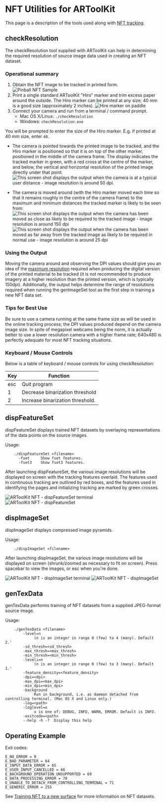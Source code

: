 # NFT Utilities for ARToolKit
This page is a description of the tools used along with [NFT tracking][marker_nft_training].

## checkResolution
The checkResolution tool supplied with ARToolKit can help in determining the required resolution of source image data used in creating an NFT dataset.

### Operational summary

1.  Obtain the NFT image to be tracked in printed form. ![Pinball NFT Sample][Pinball_NFT_sample_printed_with_hand]
2.  Print a single standard ARToolKit "Hiro" marker and trim excess paper around the outside. The Hiro marker can be printed at any size; 40 mm is a good size (approximately 2 inches). ![Hire marker on paddle][Hiro_marker_on_paddle_40mm]
3.  Connect your camera and run from a terminal / command prompt.
    -   Mac OS X/Linux: `./checkResolution`
    -   Windows: `checkResolution.exe`

You will be prompted to enter the size of the Hiro marker. E.g. if printed at 40 mm size, enter `40`.

-   The camera is pointed towards the printed image to be tracked, and the Hiro marker is positioned so that it is on top of the other marker, positioned in the middle of the camera frame. The display indicates the tracked marker in green, with a red cross at the centre of the marker, and below, the vertical and horizontal resolution of the printed image directly under that point.
![This screen shot displays the output when the camera is at a typical user distance - image resolution is around 50 dpi.][CheckResolution_pinball_marker_mid-distance]

-   The camera is moved around (with the Hiro marker moved each time so that it remains roughly in the centre of the camera frame) to the maximum and minimum distances the tracked marker is likely to be seen from:
![This screen shot displays the output when the camera has been moved as close as likely to be required to the tracked image - image resolution is around 150 dpi][CheckResolution_pinball_marker_close-distance]
![This screen shot displays the output when the camera has been moved as far away from the tracked image as likely to be required in normal use - image resolution is around 25 dpi][CheckResolution_pinball_marker_far-distance]

### Using the Output
Moving the camera around and observing the DPI values should give you an idea of the [maximum resolution][marker_nft_training] required when producing the digital version of the printed material to be tracked (it is not recommended to produce imagery at a higher resolution than the printed version, which is typically 150dpi). Additionally, the output helps determine the range of resolutions required when running the genImageSet tool as the first step in training a new NFT data set.

### Tips for Best Use
Be sure to use a camera running at the same frame size as will be used in the online tracking process; the DPI values produced depend on the camera image size. In spite of megapixel webcams being the norm, it is actually better to use a lower resolution camera with a higher frame rate; 640x480 is perfectly adequate for most NFT tracking situations.

### Keyboard / Mouse Controls
Below is a table of keyboard / mouse controls for using checkResolution:

| Key | Function                         |
|-----|----------------------------------|
| esc | Quit program                     |
| 1   | Decrease binarization threshold  |
| 2   | Increase binarization threshold. |

## dispFeatureSet
dispFeatureSet displays trained NFT datasets by overlaying representations of the data points on the source images.

Usage:

```
    ./dispFeatureSet <filename>
      -fset     Show fset features.
      -fset3    Show fset3 features.
```

After launching dispFeatureSet, the various image resolutions will be displayed on screen with the tracking features overlaid. The features used in continuous tracking are outlined by red boxes, and the features used in identifying the pages and initializing tracking are marked by green crosses.

![ARToolKit NFT - dispFeatureSet terminal][ARToolKit_NFT_-_dispFeatureSet_terminal]
![ARToolKit NFT - dispFeatureSet][ARToolKit_NFT_-_dispFeatureSet]

## dispImageSet
dispImageSet displays compressed image pyramids.

Usage:
```
    ./dispImageSet <filename>
```

After launching dispImageSet, the various image resolutions will be displayed on screen (shrunk/zoomed as necessary to fit on screen). Press spacebar to view the images, or esc when you're done.

![ARToolKit NFT - dispImageSet terminal][ARToolKit_NFT_-_dispImageSet_terminal]
![ARToolKit NFT - dispImageSet][ARToolKit_NFT_-_dispImageSet]

## genTexData
genTexData performs training of NFT datasets from a supplied JPEG-format source image.

Usage:
```
    ./genTexData <filename>
        -level=n
             (n is an integer in range 0 (few) to 4 (many). Default 2.'
        -sd_thresh=<sd_thresh>
        -max_thresh=<max_thresh>
        -min_thresh=<min_thresh>
        -leveli=n
             (n is an integer in range 0 (few) to 3 (many). Default 1.'
        -feature_density=<feature_density>
        -dpi=<dpi>
        -max_dpi=<max_dpi>
        -min_dpi=<min_dpi>
        -background
             Run in background, i.e. as daemon detached from controlling terminal. (Mac OS X and Linux only.)
        -log=<path>
        -loglevel=x
             x is one of: DEBUG, INFO, WARN, ERROR. Default is INFO.
        -exitcode=<path>
        --help -h -?  Display this help
```

## Operating Example
Exit codes:
```
E_NO_ERROR = 0
E_BAD_PARAMETER = 64
E_INPUT_DATA_ERROR = 65
E_USER_INPUT_CANCELLED = 66
E_BACKGROUND_OPERATION_UNSUPPORTED = 69
E_DATA_PROCESSING_ERROR = 70
E_UNABLE_TO_DETACH_FROM_CONTROLLING_TERMINAL = 71
E_GENERIC_ERROR = 255
```

See [Training NFT to a new surface][marker_nft_training] for more information on NFT datasets.

[marker_nft_training]: ./marker_nft_training.md
[Pinball_NFT_sample_printed_with_hand]: ../_media/pinball_nft_sample_printed_with_hand.jpg
[Hiro_marker_on_paddle_40mm]: ../_media/hiro_marker_on_paddle_40mm.jpg
[CheckResolution_pinball_marker_mid-distance]: ../_media/checkresolution_pinball_marker_mid-distance.png
[CheckResolution_pinball_marker_close-distance]: ../_media/checkresolution_pinball_marker_close-distance.png
[CheckResolution_pinball_marker_far-distance]: ../_media/checkresolution_pinball_marker_far-distance.png
[ARToolKit_NFT_-_dispFeatureSet_terminal]: ../_media/artoolkit_nft_-_dispfeatureset_terminal.png
[ARToolKit_NFT_-_dispFeatureSet]: ../_media/artoolkit_nft_-_dispfeatureset.png

[ARToolKit_NFT_-_dispImageSet_terminal]: ../_media/artoolkit_nft_-_dispimageset_terminal.png
[ARToolKit_NFT_-_dispImageSet]: ../_media/artoolkit_nft_-_dispimageset.png
